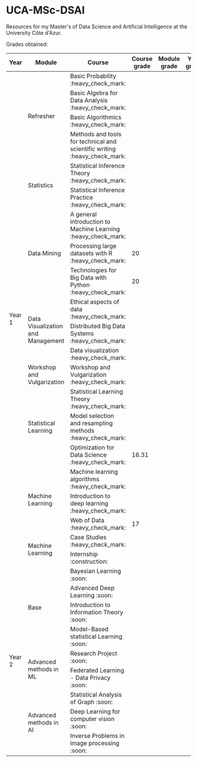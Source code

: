 # UCA-MSc-DSAI

Resources for my Master's of Data Science and Artificial Intelligence at the University Côte d'Azur.

Grades obtained:

<table>
  <thead>
    <th>Year</th>
    <th>Module</th>
    <th>Course</th>
    <th>Course grade</th>
    <th>Module grade</th>
    <th>Year grade</th>
  </thead>
  <tbody>
    <tr>
      <td rowspan=21>Year 1</td>
      <td rowspan=4>Refresher</td>
      <td>Basic Probability :heavy_check_mark:</td>
      <td> </td>
      <td rowspan=4> </td>
      <td rowspan=21> </td>
    </tr>
    <tr>
      <td>Basic Algebra for Data Analysis :heavy_check_mark:</td>
      <td> </td>
    </tr>
    <tr>
      <td>Basic Algorithmics :heavy_check_mark:</td>
      <td> </td>
    </tr>
    <tr>
      <td>Methods and tools for technical and scientific writing :heavy_check_mark:</td>
      <td> </td>
    </tr>
    <tr>
      <td rowspan=2>Statistics</td>
      <td>Statistical Inference Theory :heavy_check_mark:</td>
      <td> </td>
      <td rowspan=2> </td>
    </tr>
    <tr>
      <td>Statistical Inference Practice :heavy_check_mark:</td>
      <td> </td>
    </tr>
    <tr>
      <td rowspan=3>Data Mining</td>
      <td>A general introduction to Machine Learning :heavy_check_mark:</td>
      <td> </td>
      <td rowspan=3> </td>
    </tr>
    <tr>
      <td>Processing large datasets with R :heavy_check_mark:</td>
      <td>20</td>
    </tr>
    <tr>
      <td>Technologies for Big Data with Python :heavy_check_mark:</td>
      <td>20</td>
    </tr>
    <tr>
      <td rowspan=3>Data Visualization and Management</td>
      <td>Ethical aspects of data :heavy_check_mark:</td>
      <td> </td>
      <td rowspan=3> </td>
    </tr>
    <tr>
      <td>Distributed Big Data Systems :heavy_check_mark:</td>
      <td> </td>
    </tr>
    <tr>
      <td>Data visualization :heavy_check_mark:</td>
      <td> </td>
    </tr>
    <tr>
      <td rowspan=1>Workshop and Vulgarization</td>
      <td>Workshop and Vulgarization :heavy_check_mark:</td>
      <td> </td>
      <td rowspan=1> </td>
    </tr>
    <tr>
      <td rowspan=3>Statistical Learning</td>
      <td>Statistical Learning Theory :heavy_check_mark:</td>
      <td> </td>
      <td rowspan=3> </td>
    </tr>
    <tr>
      <td>Model selection and resampling methods :heavy_check_mark:</td>
      <td> </td>
    </tr>
    <tr>
      <td>Optimization for Data Science :heavy_check_mark:</td>
      <td> 16.31 </td>
    </tr>
    <tr>
      <td rowspan=3>Machine Learning</td>
      <td>Machine learning algorithms :heavy_check_mark:</td>
      <td> </td>
      <td rowspan=3> </td>
    </tr>
    <tr>
      <td>Introduction to deep learning :heavy_check_mark:</td>
      <td> </td>
    </tr>
    <tr>
      <td>Web of Data :heavy_check_mark:</td>
      <td>17</td>
    </tr>
    <tr>
      <td rowspan=2>Machine Learning</td>
      <td>Case Studies :heavy_check_mark:</td>
      <td> </td>
      <td rowspan=2> </td>
    </tr>
    <tr>
      <td>Internship :construction:</td>
      <td> </td>
    </tr>
    <tr>
      <td rowspan=9>Year 2</td>
      <td rowspan=4>Base</td>
      <td>Bayesian Learning :soon:</td>
      <td> </td>
      <td rowspan=4> </td>
      <td rowspan=9> </td>
    </tr>
    <td>Advanced Deep Learning :soon:</td>
    <td> </td>
    <tr>
      <td>Introduction to Information Theory :soon:</td>
      <td> </td>
    </tr>
    <tr>
      <td>Model-Based statistical Learning :soon:</td>
      <td> </td>
    </tr>
    <tr>
      <td rowspan=2>Advanced methods in ML</td>
      <td>Research Project :soon:</td>
      <td> </td>
      <td rowspan=2> </td>
    </tr>
    <tr>
      <td>Federated Learning - Data Privacy :soon:</td>
      <td> </td>
    </tr>
    <tr>
      <td rowspan=3>Advanced methods in AI</td>
      <td>Statistical Analysis of Graph :soon:</td>
      <td> </td>
      <td rowspan=3> </td>
    </tr>
    <tr>
      <td>Deep Learning for computer vision :soon:</td>
      <td> </td>
    </tr>
    <tr>
      <td>Inverse Problems in image processing :soon:</td>
      <td> </td>
    </tr>
  </tbody>
</table>